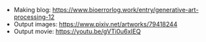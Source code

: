 - Making blog: https://www.bioerrorlog.work/entry/generative-art-processing-12  
- Output images: https://www.pixiv.net/artworks/79418244  
- Output movie: https://youtu.be/gVTi0u6xIEQ  